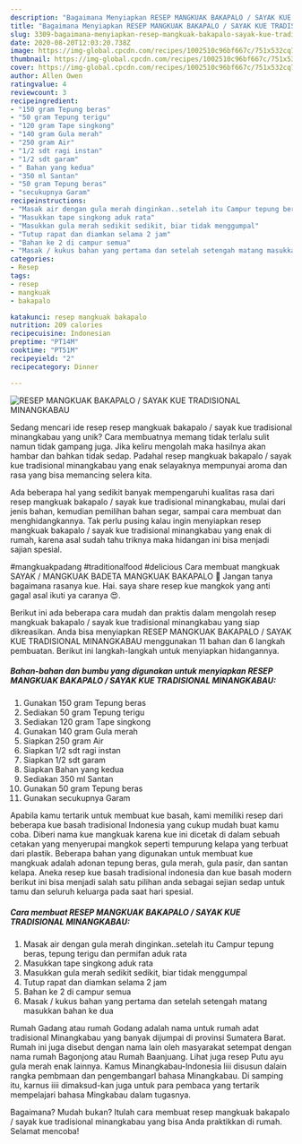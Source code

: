 ```yaml
---
description: "Bagaimana Menyiapkan RESEP MANGKUAK BAKAPALO / SAYAK KUE TRADISIONAL MINANGKABAU yang Sempurna"
title: "Bagaimana Menyiapkan RESEP MANGKUAK BAKAPALO / SAYAK KUE TRADISIONAL MINANGKABAU yang Sempurna"
slug: 3309-bagaimana-menyiapkan-resep-mangkuak-bakapalo-sayak-kue-tradisional-minangkabau-yang-sempurna
date: 2020-08-20T12:03:20.738Z
image: https://img-global.cpcdn.com/recipes/1002510c96bf667c/751x532cq70/resep-mangkuak-bakapalo-sayak-kue-tradisional-minangkabau-foto-resep-utama.jpg
thumbnail: https://img-global.cpcdn.com/recipes/1002510c96bf667c/751x532cq70/resep-mangkuak-bakapalo-sayak-kue-tradisional-minangkabau-foto-resep-utama.jpg
cover: https://img-global.cpcdn.com/recipes/1002510c96bf667c/751x532cq70/resep-mangkuak-bakapalo-sayak-kue-tradisional-minangkabau-foto-resep-utama.jpg
author: Allen Owen
ratingvalue: 4
reviewcount: 3
recipeingredient:
- "150 gram Tepung beras"
- "50 gram Tepung terigu"
- "120 gram Tape singkong"
- "140 gram Gula merah"
- "250 gram Air"
- "1/2 sdt ragi instan"
- "1/2 sdt garam"
- " Bahan yang kedua"
- "350 ml Santan"
- "50 gram Tepung beras"
- "secukupnya Garam"
recipeinstructions:
- "Masak air dengan gula merah dinginkan..setelah itu Campur tepung beras, tepung terigu dan permifan aduk rata"
- "Masukkan tape singkong aduk rata"
- "Masukkan gula merah sedikit sedikit, biar tidak menggumpal"
- "Tutup rapat dan diamkan selama 2 jam"
- "Bahan ke 2 di campur semua"
- "Masak / kukus bahan yang pertama dan setelah setengah matang masukkan bahan ke dua"
categories:
- Resep
tags:
- resep
- mangkuak
- bakapalo

katakunci: resep mangkuak bakapalo 
nutrition: 209 calories
recipecuisine: Indonesian
preptime: "PT14M"
cooktime: "PT51M"
recipeyield: "2"
recipecategory: Dinner

---
```



![RESEP MANGKUAK BAKAPALO / SAYAK KUE TRADISIONAL MINANGKABAU](https://img-global.cpcdn.com/recipes/1002510c96bf667c/751x532cq70/resep-mangkuak-bakapalo-sayak-kue-tradisional-minangkabau-foto-resep-utama.jpg)

Sedang mencari ide resep resep mangkuak bakapalo / sayak kue tradisional minangkabau yang unik? Cara membuatnya memang tidak terlalu sulit namun tidak gampang juga. Jika keliru mengolah maka hasilnya akan hambar dan bahkan tidak sedap. Padahal resep mangkuak bakapalo / sayak kue tradisional minangkabau yang enak selayaknya mempunyai aroma dan rasa yang bisa memancing selera kita.

Ada beberapa hal yang sedikit banyak mempengaruhi kualitas rasa dari resep mangkuak bakapalo / sayak kue tradisional minangkabau, mulai dari jenis bahan, kemudian pemilihan bahan segar, sampai cara membuat dan menghidangkannya. Tak perlu pusing kalau ingin menyiapkan resep mangkuak bakapalo / sayak kue tradisional minangkabau yang enak di rumah, karena asal sudah tahu triknya maka hidangan ini bisa menjadi sajian spesial.

#mangkuakpadang #traditionalfood #delicious Cara membuat mangkuak SAYAK / MANGKUAK BADETA MANGKUAK BAKAPALO 🥰 Jangan tanya bagaimana rasanya kue. Hai. saya share resep kue mangkok yang anti gagal asal ikuti ya caranya 😍.


Berikut ini ada beberapa cara mudah dan praktis dalam mengolah resep mangkuak bakapalo / sayak kue tradisional minangkabau yang siap dikreasikan. Anda bisa menyiapkan RESEP MANGKUAK BAKAPALO / SAYAK KUE TRADISIONAL MINANGKABAU menggunakan 11 bahan dan 6 langkah pembuatan. Berikut ini langkah-langkah untuk menyiapkan hidangannya.

<!--inarticleads1-->

##### Bahan-bahan dan bumbu yang digunakan untuk menyiapkan RESEP MANGKUAK BAKAPALO / SAYAK KUE TRADISIONAL MINANGKABAU:

1. Gunakan 150 gram Tepung beras
1. Sediakan 50 gram Tepung terigu
1. Sediakan 120 gram Tape singkong
1. Gunakan 140 gram Gula merah
1. Siapkan 250 gram Air
1. Siapkan 1/2 sdt ragi instan
1. Siapkan 1/2 sdt garam
1. Siapkan  Bahan yang kedua
1. Sediakan 350 ml Santan
1. Gunakan 50 gram Tepung beras
1. Gunakan secukupnya Garam


Apabila kamu tertarik untuk membuat kue basah, kami memiliki resep dari beberapa kue basah tradisional Indonesia yang cukup mudah buat kamu coba. Diberi nama kue mangkuak karena kue ini dicetak di dalam sebuah cetakan yang menyerupai mangkok seperti tempurung kelapa yang terbuat dari plastik. Beberapa bahan yang digunakan untuk membuat kue mangkuak adalah adonan tepung beras, gula merah, gula pasir, dan santan kelapa. Aneka resep kue basah tradisional indonesia dan kue basah modern berikut ini bisa menjadi salah satu pilihan anda sebagai sejian sedap untuk tamu dan seluruh keluarga pada saat hari spesial. 

<!--inarticleads2-->

##### Cara membuat RESEP MANGKUAK BAKAPALO / SAYAK KUE TRADISIONAL MINANGKABAU:

1. Masak air dengan gula merah dinginkan..setelah itu Campur tepung beras, tepung terigu dan permifan aduk rata
1. Masukkan tape singkong aduk rata
1. Masukkan gula merah sedikit sedikit, biar tidak menggumpal
1. Tutup rapat dan diamkan selama 2 jam
1. Bahan ke 2 di campur semua
1. Masak / kukus bahan yang pertama dan setelah setengah matang masukkan bahan ke dua


Rumah Gadang atau rumah Godang adalah nama untuk rumah adat tradisional Minangkabau yang banyak dijumpai di provinsi Sumatera Barat. Rumah ini juga disebut dengan nama lain oleh masyarakat setempat dengan nama rumah Bagonjong atau Rumah Baanjuang. Lihat juga resep Putu ayu gula merah enak lainnya. Kamus Minangkabau-Indonesia liii disusun dalain rangka pembmaan dan pengembangarl bahasa Minangkabau. Di samping itu, karnus iiii dimaksud-kan juga untuk para pembaca yang tertarik mempelajari bahasa Mingkabau dalam tugasnya. 

Bagaimana? Mudah bukan? Itulah cara membuat resep mangkuak bakapalo / sayak kue tradisional minangkabau yang bisa Anda praktikkan di rumah. Selamat mencoba!
